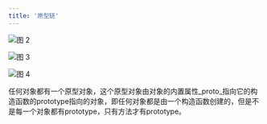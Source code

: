 ```yaml
---
title: '原型链'
---
```


![图 2](https://gitee.com/wongabner/picgo/raw/master/2022-03-22-03-47-35.png)  

![图 3](https://gitee.com/wongabner/picgo/raw/master/2022-03-22-03-47-58.png)  

![图 4](https://gitee.com/wongabner/picgo/raw/master/2022-03-22-03-48-54.png)  

任何对象都有一个原型对象，这个原型对象由对象的内置属性_proto_指向它的构造函数的prototype指向的对象，即任何对象都是由一个构造函数创建的，但是不是每一个对象都有prototype，只有方法才有prototype。
